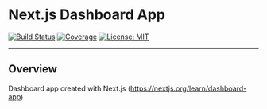 # Next.js Dashboard App

[![Build Status](https://github.com/fmukhlis/nextjs-dashboard/actions/workflows/ci.yml/badge.svg)](https://github.com/fmukhlis/nextjs-dashboard/actions/workflows/ci.yml)
[![Coverage](https://codecov.io/gh/fmukhlis/nextjs-dashboard/branch/main/graph/badge.svg)](https://codecov.io/gh/fmukhlis/nextjs-dashboard)
[![License: MIT](https://img.shields.io/badge/License-MIT-yellow.svg)](LICENSE)

---

## Overview

Dashboard app created with Next.js (https://nextjs.org/learn/dashboard-app)
